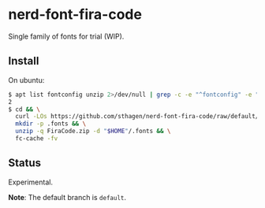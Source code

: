 # nerd-font-fira-code

Single family of fonts for trial (WIP).

## Install

On ubuntu:

```bash
$ apt list fontconfig unzip 2>/dev/null | grep -c -e "^fontconfig" -e "^unzip"
2
$ cd && \
  curl -LOs https://github.com/sthagen/nerd-font-fira-code/raw/default/dist/FiraCode.zip && \
  mkdir -p .fonts && \
  unzip -q FiraCode.zip -d "$HOME"/.fonts && \
  fc-cache -fv
```

## Status

Experimental.

**Note**: The default branch is `default`.
